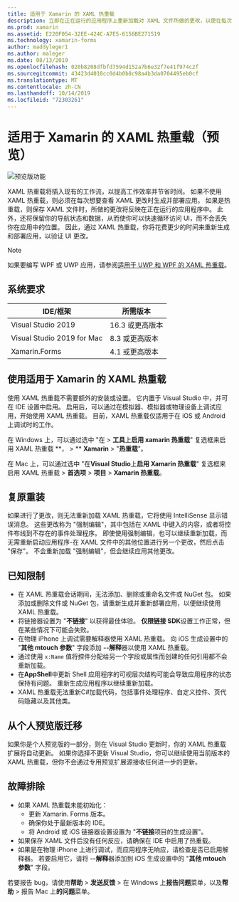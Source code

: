 ```yaml
---
title: 适用于 Xamarin 的 XAML 热重载
description: 立即在正在运行的应用程序上重新加载对 XAML 文件所做的更改，以便在每次 XAML 更改后无需生成 Xamarin. Forms 项目。
ms.prod: xamarin
ms.assetid: E220F054-32EE-424C-A7E5-6156BE271519
ms.technology: xamarin-forms
author: maddyleger1
ms.author: maleger
ms.date: 08/13/2019
ms.openlocfilehash: 020b8208dfbfd7594d152a7b6e32f7e41f974c2f
ms.sourcegitcommit: 43423d4018cc0d4b0b8c98a4b3da0704495eb0cf
ms.translationtype: MT
ms.contentlocale: zh-CN
ms.lasthandoff: 10/14/2019
ms.locfileid: "72303261"
---
```

# <a name="xaml-hot-reload-for-xamarinforms-preview"></a>适用于 Xamarin 的 XAML 热重载（预览）

![预览版功能](~/media/shared/preview.png)

XAML 热重载将插入现有的工作流，以提高工作效率并节省时间。 如果不使用 XAML 热重载，则必须在每次想要查看 XAML 更改时生成并部署应用。 如果是热重载，则保存 XAML 文件时，所做的更改将反映在正在运行的应用程序中。 此外，还将保留你的导航状态和数据，从而使你可以快速循环访问 UI，而不会丢失你在应用中的位置。 因此，通过 XAML 热重载，你将花费更少的时间来重新生成和部署应用，以验证 UI 更改。

> [!NOTE]
> 如果要编写 WPF 或 UWP 应用，请参阅[适用于 UWP 和 WPF 的 XAML 热重载](/visualstudio/debugger/xaml-hot-reload)。

## <a name="system-requirements"></a>系统要求

| IDE/框架 | 所需版本 |
|------|------------------|
|Visual Studio 2019 | 16.3 或更高版本
Visual Studio 2019 for Mac | 8.3 或更高版本
Xamarin.Forms | 4.1 或更高版本

## <a name="use-xaml-hot-reload-for-xamarinforms"></a>使用适用于 Xamarin 的 XAML 热重载

使用 XAML 热重载不需要额外的安装或设置。 它内置于 Visual Studio 中，并可在 IDE 设置中启用。 启用后，可以通过在模拟器、模拟器或物理设备上调试应用，开始使用 XAML 热重载。 目前，XAML 热重载仅适用于在 iOS 或 Android 上调试时的工作。

在 Windows 上，可以通过选中 "在 > **工具**上**启用 xamarin 热重载**" 复选框来启用 XAML 热重载 **， > ** **Xamarin** > "**热重载**"。

在 Mac 上，可以通过选中 "在**Visual Studio**上**启用 Xamarin 热重载**" 复选框来启用 XAML 热重载 > **首选项** > **项目** > **Xamarin 热重载**。

## <a name="resilient-reloading"></a>复原重装

如果进行了更改，则无法重新加载 XAML 热重载，它将使用 IntelliSense 显示错误消息。 这些更改称为 "强制编辑"，其中包括在 XAML 中键入的内容，或者将控件布线到不存在的事件处理程序。 即使使用强制编辑，也可以继续重新加载，而无需重新启动应用程序-在 XAML 文件中的其他位置进行另一个更改，然后点击 "保存"。 不会重新加载 "强制编辑"，但会继续应用其他更改。

## <a name="known-limitations"></a>已知限制

- 在 XAML 热重载会话期间，无法添加、删除或重命名文件或 NuGet 包。 如果添加或删除文件或 NuGet 包，请重新生成并重新部署应用，以便继续使用 XAML 热重载。
- 将链接器设置为 "**不链接**" 以获得最佳体验。 **仅限链接 SDK**设置工作正常，但在某些情况下可能会失败。
- 在物理 iPhone 上调试需要解释器使用 XAML 热重载。 向 iOS 生成设置中的 "**其他 mtouch 参数**" 字段添加 **--解释**器以使用 XAML 热重载。
- 通过使用 `x:Name` 值将控件分配给另一个字段或属性而创建的任何引用都不会重新加载。
- 在**AppShell**中更新 Shell 应用程序的可视层次结构可能会导致应用程序的状态保持有问题。 重新生成应用程序以继续重新加载。
- XAML 热重载无法重新C#加载代码，包括事件处理程序、自定义控件、页代码隐藏以及其他类。

## <a name="migrate-from-the-private-preview"></a>从个人预览版迁移

如果你是个人预览版的一部分，则在 Visual Studio 更新时，你的 XAML 热重载扩展将自动更新。 如果你选择不更新 Visual Studio，你可以继续使用当前版本的 XAML 热重载，但你不会通过专用预览扩展源接收任何进一步的更新。

## <a name="troubleshooting"></a>故障排除

- 如果 XAML 热重载未能初始化：
  - 更新 Xamarin. Forms 版本。
  - 确保你处于最新版本的 IDE。
  - 将 Android 或 iOS 链接器设置设置为 "**不链接**项目的生成设置"。
- 如果保存 XAML 文件后没有任何反应，请确保在 IDE 中启用了热重载。
- 如果是在物理 iPhone 上进行调试，而应用程序无响应，请检查是否已启用解释器。 若要启用它，请将 **--解释**器添加到 iOS 生成设置中的 "**其他 mtouch 参数**" 字段。

若要报告 bug，请使用**帮助** > **发送反馈** > 在 Windows 上**报告问题**菜单，以及**帮助** > 报告 Mac 上**的问题**菜单。
